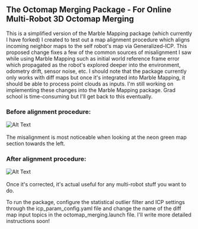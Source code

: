 ## The Octomap Merging Package - For Online Multi-Robot 3D Octomap Merging
This is a simplified version of the Marble Mapping package (which currently I have forked) I created to test out a map alignment procedure which aligns incoming neighbor maps to the self robot's map via Generalized-ICP. This proposed change fixes a few of the common sources of misalignment I saw while using Marble Mapping such as initial world reference frame error which propagated as the robot's explored deeper into the environment, odometry drift, sensor noise, etc. I should note that the package currently only works with diff maps but once it's integrated into Marble Mapping, it should be able to process point clouds as inputs. I'm still working on implementing these changes into the Marble Mapping package. Grad school is time-consuming but I'll get back to this eventually.
<br/>

### Before alignment procedure:
![Alt Text](https://media.giphy.com/media/alQeTHjIgPUTipX1tg/giphy.gif)
<br/><br/>
The misalignment is most noticeable when looking at the neon green map section towards the left. 

### After alignment procedure:
![Alt Text](https://media.giphy.com/media/rjeL0F9ZdAWColVGqi/giphy.gif)
<br/><br/>
Once it's corrected, it's actual useful for any multi-robot stuff you want to do.

To run the package, configure the statistical outlier filter and ICP settings through the icp_param_config.yaml file and change the name of the diff map input topics in the octomap_merging.launch file. I'll write more detailed instructions soon!
